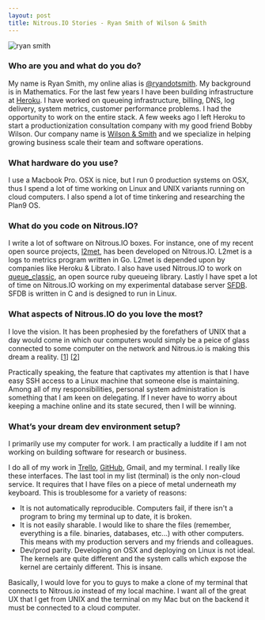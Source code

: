 ```yaml
---
layout: post
title: Nitrous.IO Stories - Ryan Smith of Wilson & Smith
---
```


<img src="https://secure-b.vimeocdn.com/ts/440/494/440494145_1280.jpg" alt="ryan smith" />

### Who are you and what do you do?

My name is Ryan Smith, my online alias is [@ryandotsmith](https://twitter.com/ryandotsmith). My background is in Mathematics. For the last few years I have been building infrastructure at [Heroku](http://heroku.com). I have worked on queueing infrastructure, billing, DNS, log delivery, system metrics, customer performance problems. I had the opportunity to work on the entire stack. A few weeks ago I left Heroku to start a productionization consultation company with my good friend Bobby Wilson. Our company name is [Wilson & Smith](http://wilsonandsmith.com) and we specialize in helping growing business scale their team and software operations.

### What hardware do you use?

I use a Macbook Pro. OSX is nice, but I run 0 production systems on OSX, thus I spend a lot of time working on Linux and UNIX variants running on cloud computers. I also spend a lot of time tinkering and researching the Plan9 OS.

### What do you code on Nitrous.IO?

I write a lot of software on Nitrous.IO boxes. For instance, one of my recent open source projects, [l2met](http://github.com/ryandotsmith/l2met), has been developed on Nitrous.IO. L2met is a logs to metrics program written in Go. L2met is depended upon by companies like Heroku & Librato. I also have used Nitrous.IO to work on [queue_classic](http://github.com/ryandotsmith/queue_classic), an open source ruby queueing library. Lastly I have spet a lot of time on Nitrous.IO working on my experimental database server [SFDB](https://github.com/ryandotsmith/sfdb). SFDB is written in C and is designed to run in Linux.

### What aspects of Nitrous.IO do you love the most?

I love the vision. It has been prophesied by the forefathers of UNIX that a day would come in which our computers would simply be a peice of glass connected to some computer on the network and Nitrous.io is making this dream a reality. \[[1](http://www.youtube.com/watch?v=dsMKJKTOte0&feature=youtu.be&t=58m12s)\] \[[2](http://rob.pike.usesthis.com/)\]

Practically speaking, the feature that captivates my attention is that I have easy SSH access to a Linux machine that someone else is maintaining. Among all of my responsibilities, personal system administration is something that I am keen on delegating. If I never have to worry about keeping a machine online and its state secured, then I will be winning.

### What’s your dream dev environment setup?

I primarily use my computer for work. I am practically a luddite if I am not working on building software for research or business.

I do all of my work in [Trello](http://trello.com), [GitHub](http://github.com), Gmail, and my terminal. I really like these interfaces. The last tool in my list (terminal) is the only non-cloud service. It requires that I have files on a piece of metal underneath my keyboard. This is troublesome for a variety of reasons:

* It is not automatically reproducible. Computers fail, if there isn't a program to bring my terminal up to date, it is broken.
* It is not easily sharable. I would like to share the files (remember, everything is a file. binaries, databases, etc...) with other computers. This means with my production servers and my friends and colleagues.
* Dev/prod parity. Developing on OSX and deploying on Linux is not ideal. The kernels are quite different and the system calls which expose the kernel are certainly different. This is insane.

Basically, I would love for you to guys to make a clone of my terminal that connects to Nitrous.io instead of my local machine. I want all of the great UX that I get from UNIX and the terminal on my Mac but on the backend it must be connected to a cloud computer.


